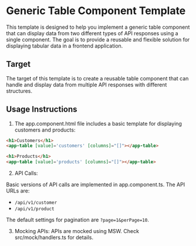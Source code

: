 # Generic Table Component Template

This template is designed to help you implement a generic table component that can display data from two different types of API responses using a single component. The goal is to provide a reusable and flexible solution for displaying tabular data in a frontend application.

## Target
The target of this template is to create a reusable table component that can handle and display data from multiple API responses with different structures.

## Usage Instructions

1. The app.component.html file includes a basic template for displaying customers and products:
```html
<h1>Customers</h1>
<app-table [value]='customers' [columns]="[]"></app-table>

<h1>Products</h1>
<app-table [value]='products' [columns]="[]"></app-table>
```

2. API Calls:
 
Basic versions of API calls are implemented in app.component.ts. The API URLs are:

- `/api/v1/customer`
- `/api/v1/product`

The default settings for pagination are `?page=1&perPage=10`.

3. Mocking APIs: APIs are mocked using MSW. Check src/mock/handlers.ts for details.
